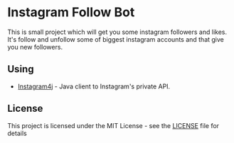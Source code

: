 # Instagram Follow Bot

This is small project which will get you some instagram followers and likes.
It's follow and unfollow some of biggest instagram accounts and that give you new followers.

## Using

* [Instagram4j](https://github.com/brunocvcunha/instagram4j) - Java client to Instagram's private API.

## License

This project is licensed under the MIT License - see the [LICENSE](https://github.com/kubekbreha/InstagramFollowBot/blob/master/LICENCE) file for details
